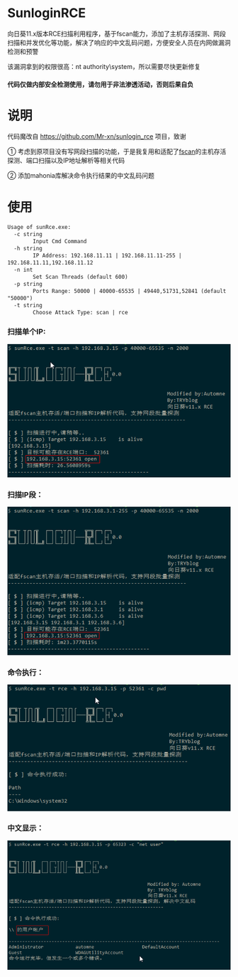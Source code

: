 # SunloginRCE

向日葵11.x版本RCE扫描利用程序，基于fscan能力，添加了主机存活探测、网段扫描和并发优化等功能，解决了响应的中文乱码问题，方便安全人员在内网做漏洞检测和预警

该漏洞拿到的权限很高：nt authority\system，所以需要尽快更新修复

#### 代码仅做内部安全检测使用，请勿用于非法渗透活动，否则后果自负

# 说明

代码魔改自 https://github.com/Mr-xn/sunlogin_rce 项目，致谢  

① 考虑到原项目没有写网段扫描的功能，于是我复用和适配了[fscan](https://github.com/shadow1ng/fscan)的主机存活探测、端口扫描以及IP地址解析等相关代码

② 添加mahonia库解决命令执行结果的中文乱码问题


# 使用

```
Usage of sunRce.exe:
  -c string
        Input Cmd Command
  -h string
        IP Address: 192.168.11.11 | 192.168.11.11-255 | 192.168.11.11,192.168.11.12
  -n int
        Set Scan Threads (default 600)
  -p string
        Ports Range: 50000 | 40000-65535 | 49440,51731,52841 (default "50000")
  -t string
        Choose Attack Type: scan | rce
```
### 扫描单个IP:  
![scanone](https://github.com/ce-automne/SunloginRCE/blob/main/scanone.png)
### 扫描IP段：  
![scanmore](https://github.com/ce-automne/SunloginRCE/blob/main/scanmore.png) 
### 命令执行：   
![exp](https://github.com/ce-automne/SunloginRCE/blob/main/exp.png)
### 中文显示：
![display](https://github.com/ce-automne/SunloginRCE/blob/main/display.png)
